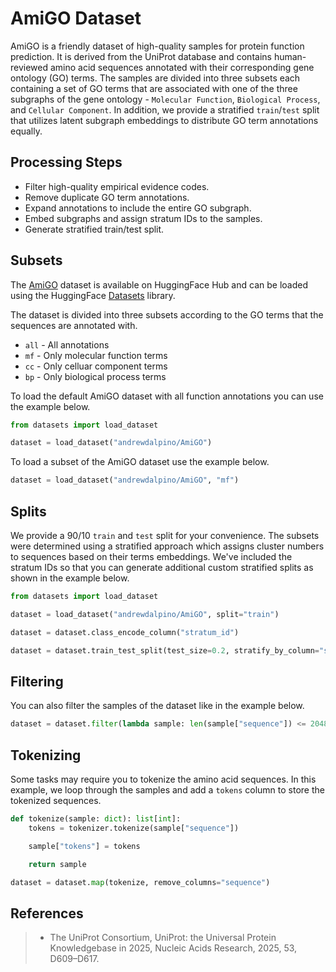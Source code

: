 # AmiGO Dataset

AmiGO is a friendly dataset of high-quality samples for protein function prediction. It is derived from the UniProt database and contains human-reviewed amino acid sequences annotated with their corresponding gene ontology (GO) terms. The samples are divided into three subsets each containing a set of GO terms that are associated with one of the three subgraphs of the gene ontology - `Molecular Function`, `Biological Process`, and `Cellular Component`. In addition, we provide a stratified `train`/`test` split that utilizes latent subgraph embeddings to distribute GO term annotations equally.

## Processing Steps

- Filter high-quality empirical evidence codes.
- Remove duplicate GO term annotations.
- Expand annotations to include the entire GO subgraph.
- Embed subgraphs and assign stratum IDs to the samples.
- Generate stratified train/test split.

## Subsets

The [AmiGO](https://huggingface.co/datasets/andrewdalpino/AmiGO) dataset is available on HuggingFace Hub and can be loaded using the HuggingFace [Datasets](https://huggingface.co/docs/datasets) library. 

The dataset is divided into three subsets according to the GO terms that the sequences are annotated with.

- `all` - All annotations
- `mf` - Only molecular function terms
- `cc` - Only celluar component terms
- `bp` - Only biological process terms

To load the default AmiGO dataset with all function annotations you can use the example below.

```python
from datasets import load_dataset

dataset = load_dataset("andrewdalpino/AmiGO")
```

To load a subset of the AmiGO dataset use the example below.

```python
dataset = load_dataset("andrewdalpino/AmiGO", "mf")
```

## Splits

We provide a 90/10 `train` and `test` split for your convenience. The subsets were determined using a stratified approach which assigns cluster numbers to sequences based on their terms embeddings. We've included the stratum IDs so that you can generate additional custom stratified splits as shown in the example below.

```python
from datasets import load_dataset

dataset = load_dataset("andrewdalpino/AmiGO", split="train")

dataset = dataset.class_encode_column("stratum_id")

dataset = dataset.train_test_split(test_size=0.2, stratify_by_column="stratum_id")
```

## Filtering

You can also filter the samples of the dataset like in the example below.

```python
dataset = dataset.filter(lambda sample: len(sample["sequence"]) <= 2048)
```

## Tokenizing

Some tasks may require you to tokenize the amino acid sequences. In this example, we loop through the samples and add a `tokens` column to store the tokenized sequences.

```python
def tokenize(sample: dict): list[int]:
    tokens = tokenizer.tokenize(sample["sequence"])

    sample["tokens"] = tokens

    return sample

dataset = dataset.map(tokenize, remove_columns="sequence")
```

## References

>- The UniProt Consortium, UniProt: the Universal Protein Knowledgebase in 2025, Nucleic Acids Research, 2025, 53, D609–D617.